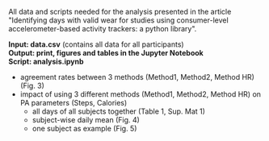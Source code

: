 All data and scripts needed for the analysis presented in the article "Identifying days with valid wear for studies using consumer-level accelerometer-based activity trackers: a python library".  
  
**Input: data.csv** (contains all data for all participants)  
**Output: print, figures and tables in the Jupyter Notebook**  
**Script:  analysis.ipynb**  
  
- agreement rates between 3 methods (Method1, Method2, Method HR) (Fig. 3)
- impact of using 3 different methods (Method1, Method2, Method HR) on PA parameters (Steps, Calories)
    - all days of all subjects together (Table 1, Sup. Mat 1)
    - subject-wise daily mean (Fig. 4)
    - one subject as example (Fig. 5)